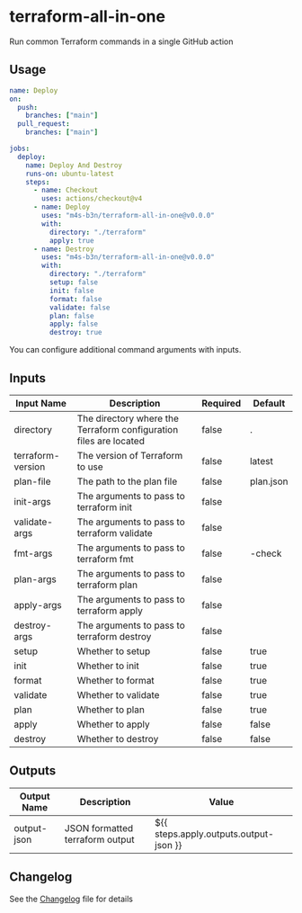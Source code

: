 # terraform-all-in-one
Run common Terraform commands in a single GitHub action

## Usage

```yaml
name: Deploy
on:
  push:
    branches: ["main"]
  pull_request:
    branches: ["main"]

jobs:
  deploy:
    name: Deploy And Destroy
    runs-on: ubuntu-latest
    steps:
      - name: Checkout
        uses: actions/checkout@v4
      - name: Deploy
        uses: "m4s-b3n/terraform-all-in-one@v0.0.0"
        with:          
          directory: "./terraform"
          apply: true
      - name: Destroy
        uses: "m4s-b3n/terraform-all-in-one@v0.0.0"
        with:          
          directory: "./terraform"
          setup: false
          init: false
          format: false
          validate: false
          plan: false
          apply: false
          destroy: true
```

You can configure additional command arguments with inputs. 

## Inputs

| Input Name | Description | Required | Default |
|------------|-------------|----------|---------|
| directory | The directory where the Terraform configuration files are located | false | . |
| terraform-version | The version of Terraform to use | false | latest |
| plan-file | The path to the plan file | false | plan.json |
| init-args | The arguments to pass to terraform init | false |  |
| validate-args | The arguments to pass to terraform validate | false |  |
| fmt-args | The arguments to pass to terraform fmt | false | -check |
| plan-args | The arguments to pass to terraform plan | false |  |
| apply-args | The arguments to pass to terraform apply | false |  |
| destroy-args | The arguments to pass to terraform destroy | false |  |
| setup | Whether to setup | false | true |
| init | Whether to init | false | true |
| format | Whether to format | false | true |
| validate | Whether to validate | false | true |
| plan | Whether to plan | false | true |
| apply | Whether to apply | false | false |
| destroy | Whether to destroy | false | false |

## Outputs

| Output Name | Description | Value |
| --- | --- | --- |
| output-json | JSON formatted terraform output | ${{ steps.apply.outputs.output-json }} |

## Changelog
See the [Changelog](./CHANGELOG.md) file for details